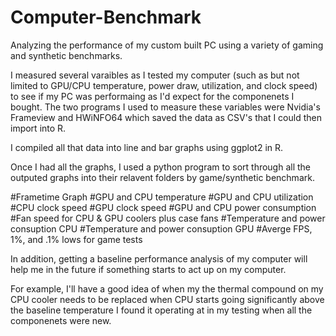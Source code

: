 # Computer-Benchmark
Analyzing the performance of my custom built PC using a variety of gaming and synthetic benchmarks. 

I measured several varaibles as I tested my computer (such as but not limited to GPU/CPU temperature, power draw, utilization, and clock speed) to see if my PC was performaing as I'd expect for the componenets I bought. The two programs I used to measure these variables were Nvidia's Frameview and HWiNFO64 which saved the data as CSV's that I could then import into R. 
 
I compiled all that data into line and bar graphs using ggplot2 in R. 



Once I had all the graphs, I used a python program to sort through all the outputed graphs into their relavent folders by game/synthetic benchmark. 

#Frametime Graph #GPU and CPU temperature #GPU and CPU utilization #CPU clock speed #GPU clock speed #GPU and CPU power consumption #Fan speed for CPU & GPU coolers plus case fans #Temperature and power consuption CPU #Temperature and power consuption GPU #Averge FPS, 1%, and .1% lows for game tests

In addition, getting a baseline performance analysis of my computer will help me in the future if something starts to act up on my computer. 
 
For example, I'll have a good idea of when my the thermal compound on my CPU cooler needs to be replaced when CPU starts going significantly above the baseline temperature I found it operating at in my testing when all the componenets were new.  
